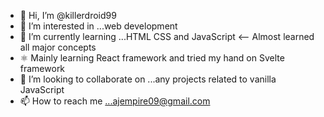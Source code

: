 - 👋 Hi, I’m @killerdroid99
- 👀 I’m interested in ...web development
- 🌱 I’m currently learning ...HTML CSS and JavaScript <-- Almost learned all major concepts
- ⚛️ Mainly learning React framework and tried my hand on Svelte framework
- 💞️ I’m looking to collaborate on ...any projects related to vanilla JavaScript
- 📫 How to reach me ...ajempire09@gmail.com

<!---
killerdroid99/killerdroid99 is a ✨ special ✨ repository because its `README.md` (this file) appears on your GitHub profile.
You can click the Preview link to take a look at your changes.
--->
